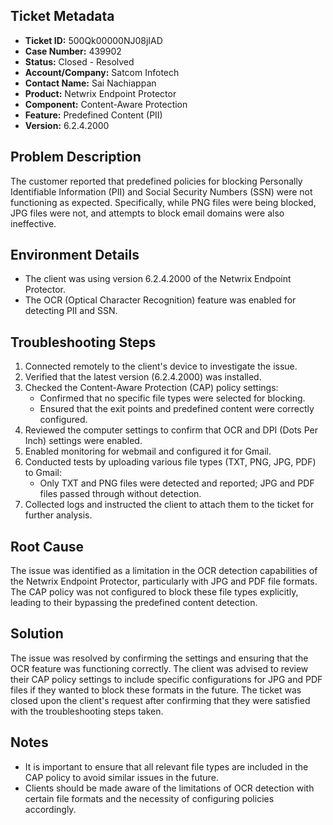 ## Ticket Metadata
- **Ticket ID:** 500Qk00000NJ08jIAD
- **Case Number:** 439902
- **Status:** Closed - Resolved
- **Account/Company:** Satcom Infotech
- **Contact Name:** Sai Nachiappan
- **Product:** Netwrix Endpoint Protector
- **Component:** Content-Aware Protection
- **Feature:** Predefined Content (PII)
- **Version:** 6.2.4.2000

## Problem Description
The customer reported that predefined policies for blocking Personally Identifiable Information (PII) and Social Security Numbers (SSN) were not functioning as expected. Specifically, while PNG files were being blocked, JPG files were not, and attempts to block email domains were also ineffective.

## Environment Details
- The client was using version 6.2.4.2000 of the Netwrix Endpoint Protector.
- The OCR (Optical Character Recognition) feature was enabled for detecting PII and SSN.

## Troubleshooting Steps
1. Connected remotely to the client's device to investigate the issue.
2. Verified that the latest version (6.2.4.2000) was installed.
3. Checked the Content-Aware Protection (CAP) policy settings:
   - Confirmed that no specific file types were selected for blocking.
   - Ensured that the exit points and predefined content were correctly configured.
4. Reviewed the computer settings to confirm that OCR and DPI (Dots Per Inch) settings were enabled.
5. Enabled monitoring for webmail and configured it for Gmail.
6. Conducted tests by uploading various file types (TXT, PNG, JPG, PDF) to Gmail:
   - Only TXT and PNG files were detected and reported; JPG and PDF files passed through without detection.
7. Collected logs and instructed the client to attach them to the ticket for further analysis.

## Root Cause
The issue was identified as a limitation in the OCR detection capabilities of the Netwrix Endpoint Protector, particularly with JPG and PDF file formats. The CAP policy was not configured to block these file types explicitly, leading to their bypassing the predefined content detection.

## Solution
The issue was resolved by confirming the settings and ensuring that the OCR feature was functioning correctly. The client was advised to review their CAP policy settings to include specific configurations for JPG and PDF files if they wanted to block these formats in the future. The ticket was closed upon the client's request after confirming that they were satisfied with the troubleshooting steps taken.

## Notes
- It is important to ensure that all relevant file types are included in the CAP policy to avoid similar issues in the future.
- Clients should be made aware of the limitations of OCR detection with certain file formats and the necessity of configuring policies accordingly.